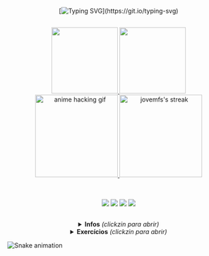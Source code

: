 <div align="center">
 
[![Typing SVG](https://readme-typing-svg.herokuapp.com/?color=%fbb9ff&size=18&duration=5000&center=true&vCenter=true&width=600&lines=Bem+vindo+ao+meu+perfil!;Repositórios+importantes+estão+pinnados.;Portfólio+digital+em+behance.net/mucaos.)](https://git.io/typing-svg)
<!-- vc pode personalizar o texto nesse site aqui: https://readme-typing-svg.herokuapp.com/demo/ :) -->
</div>

<!-- CORES -->
<!--2356FFD9-->
<!--5400-->
<!--5ffd8e-->
<!--56ff88-->
<!--f3fd5f-->
<!--5f94fd-->
<!--f997ff-->
<!--fbb9ff-->

##

<!-- estatisticas -->
<div align="center">
  <a href="https://github.com/jovemfs">
  <img height="150em" src="https://github-readme-stats.vercel.app/api?username=jovemfs&show_icons=false&theme=dark&include_all_commits=true&count_private=true"/>
 <!-- <img height="150em" src="https://github-readme-stats.vercel.app/api/top-langs/?username=jovemfs&layout=compact&langs_count=16&theme=graywhite"/>-->
  <img height="150em" src="https://github-readme-stats.vercel.app/api/top-langs/?username=jovemfs&hide=html&layout=compact&theme=dark"/>
  <!--<img height="162em" src="https://github-readme-stats.vercel.app/api/wakatime?username=jovemfs&layout=compact&hide_title=true&hide_border=true&count_private=true&theme=dark">
  <img height="162em" src="https://c.tenor.com/oZU8_qYQ-oEAAAAC/iwakura-lain.gif">-->
</div>
  
<div align="center">
   <!--<img height="175em" alt="anime hacking gif" src="https://i.imgur.com/8eYeXi9.gif"/>
  <img height="175em" alt="jovemfs's streak" src="https://github-readme-streak-stats.herokuapp.com/?user=jovemfs&theme=graywhite-metallian&hide_border=true"/>-->
  
  <img height="187em" alt="anime hacking gif" src="https://pa1.narvii.com/6387/9a11050897be5995c58b1eb779939481aad89e08_hq.gif"/>
  <a href="https://github.com/jovemfs/github-readme-streak-stats">
  <img height="187em" alt="jovemfs's streak" src="https://github-readme-streak-stats.herokuapp.com?user=jovemfs&theme=black-ice&date_format=j%20M%5B%20Y%5D"/>
   <!-- http://github-readme-streak-stats.herokuapp.com?user=jovemfs&theme=nord&date_format=j%20M%5B%20Y%5D&border=24AEDD -->
   <!-- http://github-readme-streak-stats.herokuapp.com?user=jovemfs&theme=gotham&date_format=j%20M%5B%20Y%5D&border=24AEDD -->
   <!-- nord | react | graywhite | black-ice | dark -->
   <!-- para temas: http://github-readme-streak-stats.herokuapp.com/demo/?user=jovemfs&theme=default&hide_border=false&date_format=M+j%5B%2C+Y%5D&properties=background -->
  </a> 
  
  <!--  <img height="195em" src="https://media.giphy.com/media/dWesBcTLavkZuG35MI/giphy.gif"/>
  <a href="https://github.com/jovemfs/github-readme-streak-stats">
  <img height="195em" alt="jovemfs's streak" src="https://github-readme-streak-stats.herokuapp.com/?user=jovemfs&theme=graywhite-metallian&hide_border=true"/> -->
  
</div>
<!-- estatisticas -->
  
##
 <br>

<div align="center">
<!-- social -->
   <a href="https://www.behance.net/mucaos" alt="Behance">
   <img src="https://img.shields.io/badge/-Behance-1C1C1C?style=for-the-badge&logo=behance&logoColor=FFF&link=https://www.behance.net/giovxna"/></a>
  
  <a href="https://www.linkedin.com/in/m0ur5/" alt="Linkedin">
  <img src="https://img.shields.io/badge/-Linkedin-1C1C1C?style=for-the-badge&logo=Linkedin&logoColor=FFF&link=https://www.linkedin.com/in/giovana--siqueira/"/></a>
   
   <a href="mailto:uxmoura@gmail.com" alt="Gmail">
   <img src="https://img.shields.io/badge/-Gmail-1C1C1C?style=for-the-badge&logo=gmail&logoColor=FFF" target="_blank"></a> 
  
   <a href="https://app.daily.dev/jovemfs" alt="Daily Dev">
   <img src="https://img.shields.io/badge/-Daily.dev-1C1C1C?style=for-the-badge&logo=Ghost&logoColor=FFF" target="_blank"></a> 
<!-- social -->
 
##
  
<!-- sobre mim -->
<details>
  <summary> <b>Infos</b><i> (clickzin para abrir)</i> </summary> 
  
  <img align="center" width="310" src="https://user-images.githubusercontent.com/59957939/165213217-4e92425e-84f0-486e-beab-6931aec602e1.png">
  
  #### 🌟 Sobre mim
  Designer gráfico autodidata, estudo operação de câmera narrativa e gosto de pesquisar sobre um monte de coisas aleatórias e que vão me deixar sem emprego. Atualmente estudante de programação web Java pelo Instituto PROA e estudando Python por fora.
  
  #### 💾 Arquivos
  *Design gráfico*: [projetos no Behance](https://behance.net/mucaos) <br>
  *RPG em Python*: [Astros Perdidos](https://github.com/jovemfs/Astros/) <br>
  *Pesquisa 19 H.W.*: [(em desenvolvimento)](https://github.com/jovemfs/Hello) <br>
  *Daily.dev leiturinhas*: [perfilzinho](https://app.daily.dev/jovemfs) <br>
  
  <img align="center" width="310" src="https://user-images.githubusercontent.com/59957939/165213217-4e92425e-84f0-486e-beab-6931aec602e1.png">
  
</details>
<!-- sobre mim -->
 
 <!-- exercícios -->
<details>
  <summary> <b>Exercícios</b><i> (clickzin para abrir)</i> </summary> 
  
  <img align="center" width="310" src="https://user-images.githubusercontent.com/59957939/165213217-4e92425e-84f0-486e-beab-6931aec602e1.png">
  <br><br>
  
   [![Readme Card](https://github-readme-stats.vercel.app/api/pin/?username=jovemfs&repo=Python&theme=react)](https://github.com/jovemfs/Python)
   [![Readme Card](https://github-readme-stats.vercel.app/api/pin/?username=jovemfs&repo=JavaScript&theme=react)](https://github.com/jovemfs/JavaScript)
   <!--[![Readme Card](https://github-readme-stats.vercel.app/api/pin/?username=jovemfs&repo=AlgoritmosEVariaveis0.1&theme=react)](https://github.com/jovemfs/AlgoritmosEVariaveis0.1)-->
  
  
  <img align="center" width="310" src="https://user-images.githubusercontent.com/59957939/165213217-4e92425e-84f0-486e-beab-6931aec602e1.png">
  
</details>
<!-- exercícios -->
  
</div>
  
![Snake animation](https://github.com/jovemfs/jovemfs/blob/output/github-contribution-grid-snake.svg)
